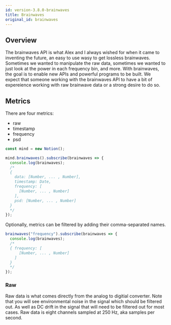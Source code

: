 ```yaml
---
id: version-3.8.0-brainwaves
title: Brainwaves
original_id: brainwaves
---
```


## Overview

The brainwaves API is what Alex and I always wished for when it came to inventing the future, an easy to use wasy to get lossless brainwaves. Sometimes we wanted to manipulate the raw data, sometimes we wanted to just look at the power in each frequency bin, and more. With brainwaves, the goal is to enable new APIs and powerful programs to be built. We expect that someone working with the brainwaves API to have a bit of expereience working with raw brainwave data or a strong desire to do so.

## Metrics

There are four metrics:

- raw
- timestamp
- frequency
- psd

```js
const mind = new Notion();

mind.brainwaves().subscribe(brainwaves => {
  console.log(brainwaves);
  /* 
  {
    data: [Number, ... , Number],
    timestamp: Date,
    frequency: [
      [Number, ... , Number]
    ],
    psd: [Number, ... , Number]
  }
  */
});
```

Optionally, metrics can be filtered by adding their comma-separated names.

```js
brainwaves("frequency").subscribe(brainwaves => {
  console.log(brainwaves);
  /* 
  { frequency: [
      [Number, ... , Number]
    ]
  }
  */
});
```

### Raw

Raw data is what comes directly from the analog to digitial converter. Note that you will see environmental noise in the signal which should be filtered out. As well as DC drift in the signal that will need to be filtered out for most cases. Raw data is eight channels sampled at 250 Hz, aka samples per second.
